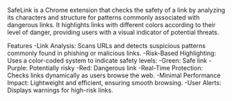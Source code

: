SafeLink is a Chrome extension that checks the safety of a link by analyzing its characters and structure for patterns commonly associated with dangerous links. It highlights links with different colors according to their level of danger, providing users with a visual indicator of potential threats.

Features
-Link Analysis: Scans URLs and detects suspicious patterns commonly found in phishing or malicious links.
-Risk-Based Highlighting: Uses a color-coded system to indicate safety levels:
  -Green: Safe link
  -Purple: Potentially risky
  -Red: Dangerous link
-Real-Time Protection: Checks links dynamically as users browse the web.
-Minimal Performance Impact: Lightweight and efficient, ensuring smooth browsing.
-User Alerts: Displays warnings for high-risk links.
